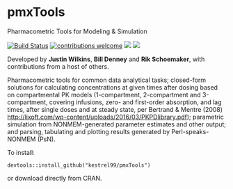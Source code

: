 # pmxTools
Pharmacometric Tools for Modeling &amp; Simulation

[![Build Status](https://travis-ci.org/kestrel99/pmxTools.png?branch=master)](https://travis-ci.org/kestrel99/pmxTools)
[![contributions welcome](https://img.shields.io/badge/contributions-welcome-brightgreen.svg?style=flat)](https://github.com/kestrel99/pmxTools/issues)
[![](https://www.r-pkg.org/badges/version/pmxTools?color=green)](https://cran.r-project.org/package=pmxTools)
[![](http://cranlogs.r-pkg.org/badges/grand-total/pmxTools?color=blue)](https://cran.r-project.org/package=pmxTools)

<!--[![HitCount](http://hits.dwyl.io/kestrel99/pmxTools.svg)](http://hits.dwyl.io/kestrel99/pmxTools)-->

Developed by **Justin Wilkins**, **Bill Denney** and **Rik Schoemaker**, with contributions from a host of others.

Pharmacometric tools for common data analytical tasks; closed-form solutions for calculating concentrations at given 
    times after dosing based on compartmental PK models (1-compartment, 2-compartment and 3-compartment, covering infusions, zero- 
    and first-order absorption, and lag times, after single doses and at steady state, per Bertrand & Mentre (2008) 
    <http://lixoft.com/wp-content/uploads/2016/03/PKPDlibrary.pdf>); parametric simulation from NONMEM-generated parameter estimates 
    and other output; and parsing, tabulating and plotting results generated by Perl-speaks-NONMEM (PsN).
    
To install:

```{r}
devtools::install_github("kestrel99/pmxTools")
```

or download directly from CRAN.
